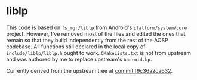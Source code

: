 liblp
=====

This code is based on `fs_mgr/liblp` from Android's `platform/system/core`
project. However, I've removed most of the files and edited the ones that remain
so that they build independently from the rest of the AOSP codebase. All
functions still declared in the local copy of `include/liblp/liblp.h` ought to
work. `CMakeLists.txt` is not from upstream and was authored by me to replace
upstream's `Android.bp`.

Currently derived from the upstream tree at [commit f9c36a2ca632][1].

[1]: https://android.googlesource.com/platform/system/core/+/f9c36a2ca632fa88edba9c2c87f14f2aec1e7fd3/fs_mgr/liblp/
